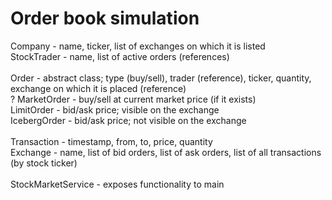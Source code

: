 # Order book simulation

Company - name, ticker, list of exchanges on which it is listed
<br>
StockTrader - name, list of active orders (references)
<br>
<br>
Order - abstract class; type (buy/sell), trader (reference), ticker, quantity, exchange on which it is placed (reference)
<br>
? MarketOrder - buy/sell at current market price (if it exists)
<br>
LimitOrder - bid/ask price; visible on the exchange
<br>
IcebergOrder - bid/ask price; not visible on the exchange
<br>
<br>
Transaction - timestamp, from, to, price, quantity
<br>
Exchange - name, list of bid orders, list of ask orders, list of all transactions (by stock ticker) 
<br>
<br>
StockMarketService - exposes functionality to main